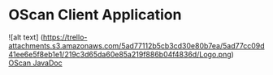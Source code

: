 # OScan Client Application
![alt text] (https://trello-attachments.s3.amazonaws.com/5ad77112b5cb3cd30e80b7ea/5ad77cc09d41ee6e5f8eb1e1/219c3d65da60e85a219f886b04f4836d/Logo.png)
<br/>
<a href="https://miraiseikou.github.io/OScanClient/" Style="">OScan JavaDoc</a>
